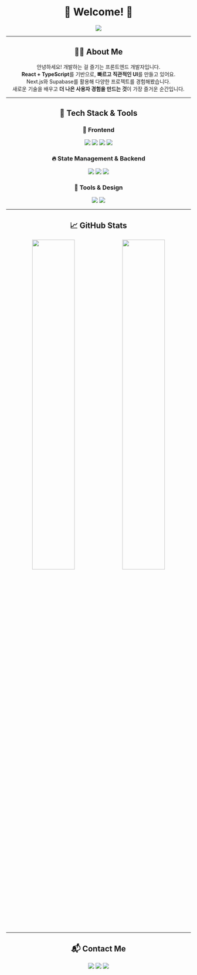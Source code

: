 <h1 align="center">🚀 Welcome! 🚀</h1>  

<div align="center">
  <img src="https://readme-typing-svg.herokuapp.com?font=Fira+Code&pause=1000&color=6F4CDB&center=true&width=435&lines=React+%2B+TypeScript+Developer;Next.js+%7C+Supabase+%7C+Frontend+Engineer;Building+Fast+and+Elegant+Web+Apps" />
</div>

---

<div align="center">
  
## 🧑‍💻 About Me  
안녕하세요! 개발하는 걸 즐기는 프론트엔드 개발자입니다.  
**React + TypeScript**를 기반으로, **빠르고 직관적인 UI**를 만들고 있어요.  
Next.js와 Supabase를 활용해 다양한 프로젝트를 경험해봤습니다.  
새로운 기술을 배우고 **더 나은 사용자 경험을 만드는 것**이 가장 즐거운 순간입니다.  

</div>

---

<div align="center">

## 🚀 Tech Stack & Tools  

### 🌟 Frontend
<img src="https://img.shields.io/badge/React-61DAFB?style=for-the-badge&logo=react&logoColor=white" />
<img src="https://img.shields.io/badge/TypeScript-3178C6?style=for-the-badge&logo=typescript&logoColor=white" />
<img src="https://img.shields.io/badge/Next.js-000000?style=for-the-badge&logo=nextdotjs&logoColor=white" />
<img src="https://img.shields.io/badge/Styled--Components-DB7093?style=for-the-badge&logo=styled-components&logoColor=white" />

### 🔥 State Management & Backend  
<img src="https://img.shields.io/badge/Recoil-3578E5?style=for-the-badge&logo=react&logoColor=white" />
<img src="https://img.shields.io/badge/Supabase-3ECF8E?style=for-the-badge&logo=supabase&logoColor=white" />
<img src="https://img.shields.io/badge/TailwindCSS-06B6D4?style=for-the-badge&logo=tailwindcss&logoColor=white" />

### 🎨 Tools & Design  
<img src="https://img.shields.io/badge/Figma-F24E1E?style=for-the-badge&logo=figma&logoColor=white" />
<img src="https://img.shields.io/badge/Notion-000000?style=for-the-badge&logo=notion&logoColor=white" />

</div>


---

<div align="center">

## 📈 GitHub Stats  
<img src="https://github-readme-stats.vercel.app/api?username=jungho-Kang&show_icons=true&theme=radical" width="48%" />
<img src="https://github-readme-streak-stats.herokuapp.com/?user=jungho-Kang&theme=radical" width="48%" />

</div>

---

<div align="center">

## 📬 Contact Me  
<a href="mailto:이메일"><img src="https://img.shields.io/badge/Gmail-red?style=for-the-badge&logo=gmail&logoColor=white" /></a>
<a href="https://www.figma.com/design/25XZ970lOnvXHOMTTKk9DG/3%EC%B0%A8-%ED%94%84%EB%A1%9C%EC%A0%9D%ED%8A%B8?node-id=0-7&t=c1J91vO1l01hCpdn-1"><img src="https://img.shields.io/badge/Figma-F24E1E?style=for-the-badge&logo=figma&logoColor=white" /></a>
<a href="https://buttercup-lyric-4ee.notion.site/s-Code-Story-19f6cf890caa80118725cc8758d33945?pvs=4"><img src="https://img.shields.io/badge/Notion-000000?style=for-the-badge&logo=notion&logoColor=white" /></a>

</div>
